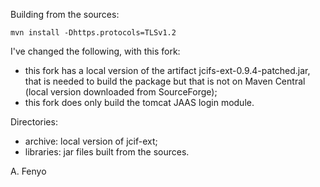
Building from the sources:

    mvn install -Dhttps.protocols=TLSv1.2

I've changed the following, with this fork:
- this fork has a local version of the artifact jcifs-ext-0.9.4-patched.jar, that is needed to build the package but that is not on Maven Central (local version downloaded from SourceForge);
- this fork does only build the tomcat JAAS login module.

Directories:
- archive: local version of jcif-ext;
- libraries: jar files built from the sources.

A. Fenyo
